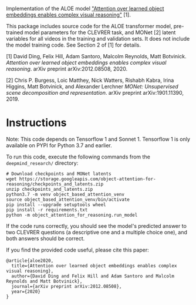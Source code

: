 Implementation of the ALOE model
["Attention over learned object embeddings enables complex visual reasoning"](https://arxiv.org/abs/2012.08508)
[1].

This package includes source code for the ALOE transformer model,
pre-trained model parameters for the CLEVRER task,
and MONet [2] latent variables for all videos in the training
and validation sets. It does not include the model training code.
See Section 2 of [1] for details.

[1] David Ding, Felix Hill, Adam Santoro, Malcolm Reynolds, Matt Botvinick.
*Attention over learned object embeddings enables complex visual reasoning*.
arXiv preprint arXiv:2012.08508, 2020.

[2] Chris P. Burgess, Loic Matthey, Nick Watters, Rishabh Kabra, Irina Higgins,
Matt Botvinick, and Alexander Lerchner
*MONet: Unsupervised scene decomposition and representation*.
arXiv preprint arXiv:1901.11390, 2019.


# Instructions

Note: This code depends on Tensorflow 1 and Sonnet 1. Tensorflow 1 is only
available on PYPI for Python 3.7 and earlier.

To run this code, execute the following commands from the `deepmind_research/`
directory:

```shell
# Download checkpoints and MONet latents
wget https://storage.googleapis.com/object-attention-for-reasoning/checkpoints_and_latents.zip
unzip checkpoints_and_latents.zip
python3.7 -m venv object_based_attention_venv
source object_based_attention_venv/bin/activate
pip install --upgrade setuptools wheel
pip install -r requirements.txt
python -m object_attention_for_reasoning.run_model
```
If the code runs correctly, you should see the model's predicted answer to two
CLEVRER questions (a descriptive one and a multiple choice one), and both
answers should be correct.

If you find the provided code useful, please cite this paper:
```
@article{aloe2020,
  title={Attention over learned object embeddings enables complex visual reasoning},
  author={David Ding and Felix Hill and Adam Santoro and Malcolm Reynolds and Matt Botvinick},
  journal={arXiv preprint arXiv:2012.08508},
  year={2020}
}
```
